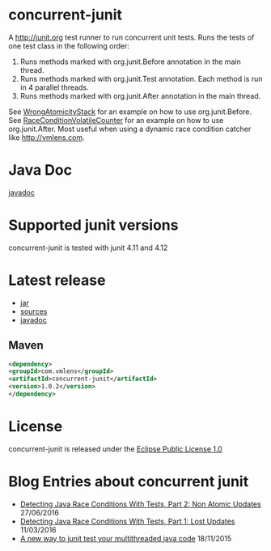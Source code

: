 # concurrent-junit
A http://junit.org test runner to run concurrent unit tests.  Runs the tests of one test class in the following order:

1. Runs methods marked with org.junit.Before annotation in the main thread.
2. Runs methods marked with org.junit.Test annotation. Each method is run in 4 parallel threads.
3. Runs methods marked with org.junit.After annotation in the main thread.  

See [WrongAtomicityStack](https://github.com/ThomasKrieger/concurrent-junit/blob/master/concurrent-junit/src/main/java/com/anarsoft/vmlens/concurrent/example/WrongAtomicityStack.java) for an example on how to use org.junit.Before. See  [RaceConditionVolatileCounter](https://github.com/ThomasKrieger/concurrent-junit/blob/master/concurrent-junit/src/main/java/com/anarsoft/vmlens/concurrent/example/RaceConditionVolatileCounter.java) for an example on how to use org.junit.After. Most useful when using a dynamic race condition catcher like http://vmlens.com.

# Java Doc
[javadoc](https://thomaskrieger.github.io/concurrent-junit/apidocs/) 

# Supported junit versions
concurrent-junit is tested with junit 4.11 and 4.12

# Latest release
* [jar](http://search.maven.org/remotecontent?filepath=com/vmlens/concurrent-junit/1.0.0/concurrent-junit-1.0.0.jar) 
* [sources](http://search.maven.org/remotecontent?filepath=com/vmlens/concurrent-junit/1.0.0/concurrent-junit-1.0.0-sources.jar) 
* [javadoc](http://search.maven.org/remotecontent?filepath=com/vmlens/concurrent-junit/1.0.0/concurrent-junit-1.0.0-javadoc.jar) 


## Maven

```xml
<dependency>
<groupId>com.vmlens</groupId>
<artifactId>concurrent-junit</artifactId>
<version>1.0.2</version>
</dependency>
```


# License
concurrent-junit is released under the [Eclipse Public License 1.0](http://www.eclipse.org/legal/epl-v10.html)

# Blog Entries about concurrent junit
 * [Detecting Java Race Conditions With Tests, Part 2: Non Atomic Updates](http://vmlens.com/articles/detecting-java-race-conditions-with-tests-part-2/) 27/06/2016
 * [Detecting Java Race Conditions With Tests, Part 1: Lost Updates](http://vmlens.com/articles/detecting-java-race-conditions-with-tests/) 11/03/2016
 * [A new way to junit test your multithreaded java code](http://vmlens.com/articles/a-new-way-to-junit-test-your-multithreaded-java-code/) 18/11/2015




